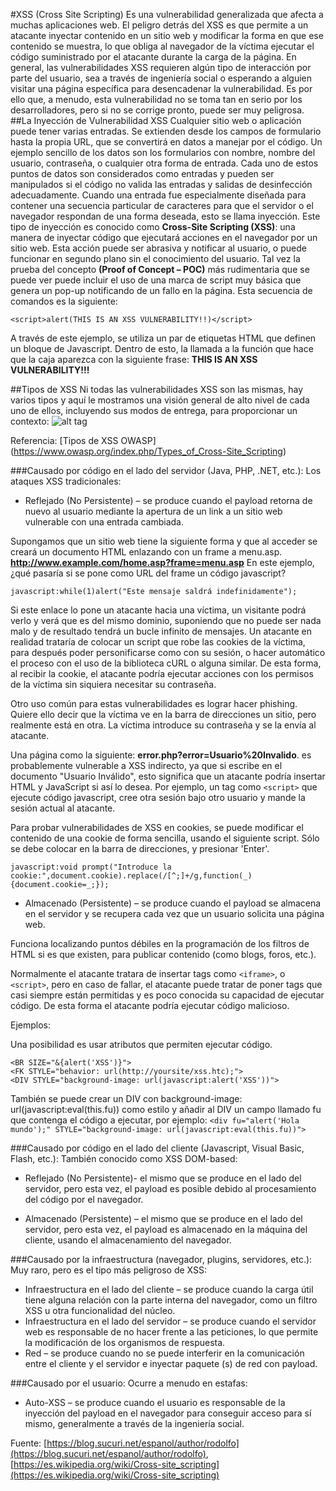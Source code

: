#XSS (Cross Site Scripting) 
Es una vulnerabilidad generalizada que afecta a muchas aplicaciones web. El peligro detrás del XSS es que permite a un atacante inyectar contenido en un sitio web y modificar la forma en que ese contenido se muestra, lo que obliga al navegador de la víctima ejecutar el código suministrado por el atacante durante la carga de la página.
En general, las vulnerabilidades XSS requieren algún tipo de interacción por parte del usuario, sea a través de ingeniería social o esperando a alguien visitar una página específica para desencadenar la vulnerabilidad. Es por ello que, a menudo, esta vulnerabilidad no se toma tan en serio por los desarrolladores, pero si no se corrige pronto, puede ser muy peligrosa.
##La Inyección de Vulnerabilidad XSS
Cualquier sitio web o aplicación puede tener varias entradas. Se extienden desde los campos de formulario hasta la propia URL, que se convertirá en datos a manejar por el código. Un ejemplo sencillo de los datos son los formularios con nombre, nombre del usuario, contraseña, o cualquier otra forma de entrada.
Cada uno de estos puntos de datos son considerados como entradas y pueden ser manipulados si el código no valida las entradas y salidas de desinfección adecuadamente. Cuando una entrada fue especialmente diseñada para contener una secuencia particular de caracteres para que el servidor o el navegador respondan de una forma deseada, esto se llama inyección.
Este tipo de inyección es conocido como **Cross-Site Scripting (XSS)**: una manera de inyectar código que ejecutará acciones en el navegador por un sitio web. Esta acción puede ser abrasiva y notificar al usuario, o puede funcionar en segundo plano sin el conocimiento del usuario.
Tal vez la prueba del concepto **(Proof of Concept – POC)** más rudimentaria que se puede ver puede incluir el uso de una marca de script muy básica que genera un pop-up notificando de un fallo en la página. Esta secuencia de comandos es la siguiente:
```
<script>alert(THIS IS AN XSS VULNERABILITY!!)</script>
```
A través de este ejemplo, se utiliza un par de etiquetas HTML que definen un bloque de Javascript. Dentro de esto, la llamada a la función que hace que la caja aparezca con la siguiente frase: **THIS IS AN XSS VULNERABILITY!!!**

##Tipos de XSS
Ni todas las vulnerabilidades XSS son las mismas, hay varios tipos y aquí le mostramos una visión general de alto nivel de cada uno de ellos, incluyendo sus modos de entrega, para proporcionar un contexto:
![alt tag](https://blog.sucuri.net/wp-content/uploads/2016/04/Sucuri-Blog-XSS-Types.png)

Referencia: [Tipos de XSS OWASP] (https://www.owasp.org/index.php/Types_of_Cross-Site_Scripting)

###Causado por código en el lado del servidor (Java, PHP, .NET, etc.):
Los ataques XSS tradicionales:
+ Reflejado (No Persistente) – se produce cuando el payload retorna de nuevo al usuario mediante la apertura de un link a un sitio web vulnerable con una entrada cambiada.

Supongamos que un sitio web tiene la siguiente forma y que al acceder se creará un documento HTML enlazando con un frame a menu.asp.
__http://www.example.com/home.asp?frame=menu.asp__
En este ejemplo, ¿qué pasaría si se pone como URL del frame un código javascript?
```
javascript:while(1)alert("Este mensaje saldrá indefinidamente");
```
Si este enlace lo pone un atacante hacia una víctima, un visitante podrá verlo y verá que es del mismo dominio, suponiendo que no puede ser nada malo y de resultado tendrá un bucle infinito de mensajes.
Un atacante en realidad trataría de colocar un script que robe las cookies de la víctima, para después poder personificarse como con su sesión, o hacer automático el proceso con el uso de la biblioteca cURL o alguna similar. De esta forma, al recibir la cookie, el atacante podría ejecutar acciones con los permisos de la víctima sin siquiera necesitar su contraseña.

Otro uso común para estas vulnerabilidades es lograr hacer phishing. Quiere ello decir que la víctima ve en la barra de direcciones un sitio, pero realmente está en otra. La víctima introduce su contraseña y se la envía al atacante.

Una página como la siguiente: __error.php?error=Usuario%20Invalido__. es probablemente vulnerable a XSS indirecto, ya que si escribe en el documento "Usuario Inválido", esto significa que un atacante podría insertar HTML y JavaScript si así lo desea.
Por ejemplo, un tag como ```<script>``` que ejecute código javascript, cree otra sesión bajo otro usuario y mande la sesión actual al atacante.

Para probar vulnerabilidades de XSS en cookies, se puede modificar el contenido de una cookie de forma sencilla, usando el siguiente script. Sólo se debe colocar en la barra de direcciones, y presionar 'Enter'.

```
javascript:void prompt("Introduce la cookie:",document.cookie).replace(/[^;]+/g,function(_){document.cookie=_;});
```

+ Almacenado (Persistente) – se produce cuando el payload se almacena en el servidor y se recupera cada vez que un usuario solicita una página web.

Funciona localizando puntos débiles en la programación de los filtros de HTML si es que existen, para publicar contenido (como blogs, foros, etc.).

Normalmente el atacante tratara de insertar tags como ```<iframe>```, o ```<script>```, pero en caso de fallar, el atacante puede tratar de poner tags que casi siempre están permitidas y es poco conocida su capacidad de ejecutar código. De esta forma el atacante podría ejecutar código malicioso.

Ejemplos:

Una posibilidad es usar atributos que permiten ejecutar código.
```
<BR SIZE="&{alert('XSS')}">
<FK STYLE="behavior: url(http://yoursite/xss.htc);">
<DIV STYLE="background-image: url(javascript:alert('XSS'))">
```
También se puede crear un DIV con background-image: url(javascript:eval(this.fu)) como estilo y añadir al DIV un campo llamado fu que contenga el código a ejecutar, por ejemplo:
```<div fu="alert('Hola mundo');" STYLE="background-image: url(javascript:eval(this.fu))">```


###Causado por código en el lado del cliente (Javascript, Visual Basic, Flash, etc.):
También conocido como XSS DOM-based:
+ Reflejado (No Persistente)- el mismo que se produce en el lado del servidor, pero esta vez, el payload es posible debido al procesamiento del código por el navegador.

+ Almacenado (Persistente) – el mismo que se produce en el lado del servidor, pero esta vez, el payload es almacenado en la máquina del cliente, usando el almacenamiento del navegador.

###Causado por la infraestructura (navegador, plugins, servidores, etc.):
Muy raro, pero es el tipo más peligroso de XSS:
+ Infraestructura en el lado del cliente – se produce cuando la carga útil tiene alguna relación con la parte interna del navegador, como un filtro XSS u otra funcionalidad del núcleo.
+ Infraestructura en el lado del servidor – se produce cuando el servidor web es responsable de no hacer frente a las peticiones, lo que permite la modificación de los organismos de respuesta.
+ Red – se produce cuando no se puede interferir en la comunicación entre el cliente y el servidor e inyectar paquete (s) de red con payload.

###Causado por el usuario:
Ocurre a menudo en estafas:
+ Auto-XSS – se produce cuando el usuario es responsable de la inyección del payload en el navegador para conseguir acceso para sí mismo, generalmente a través de la ingeniería social.

Fuente: [https://blog.sucuri.net/espanol/author/rodolfo](https://blog.sucuri.net/espanol/author/rodolfo), [https://es.wikipedia.org/wiki/Cross-site_scripting](https://es.wikipedia.org/wiki/Cross-site_scripting)
